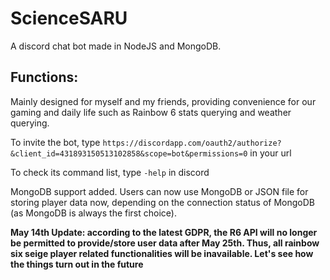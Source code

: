 # ScienceSARU
A discord chat bot made in NodeJS and MongoDB.

## Functions:
Mainly designed for myself and my friends, providing convenience for our gaming and daily life such as Rainbow 6 stats querying and weather querying.

To invite the bot, type
`https://discordapp.com/oauth2/authorize?&client_id=431893150513102858&scope=bot&permissions=0`
in your url

To check its command list, type
`-help`
in discord

MongoDB support added. Users can now use MongoDB or JSON file for storing player data now, depending on the connection status of MongoDB (as MongoDB is always the first choice).

**May 14th Update: according to the latest GDPR, the R6 API will no longer be permitted to provide/store user data after May 25th. Thus, all rainbow six seige player related functionalities will be inavailable. Let's see how the things turn out in the future**
